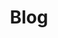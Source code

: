 ---
title: Blog
description: 一些比较琐碎的东西
image:

# Badge style
style:
    background: "#00CED1"
    color: "#fff"
---